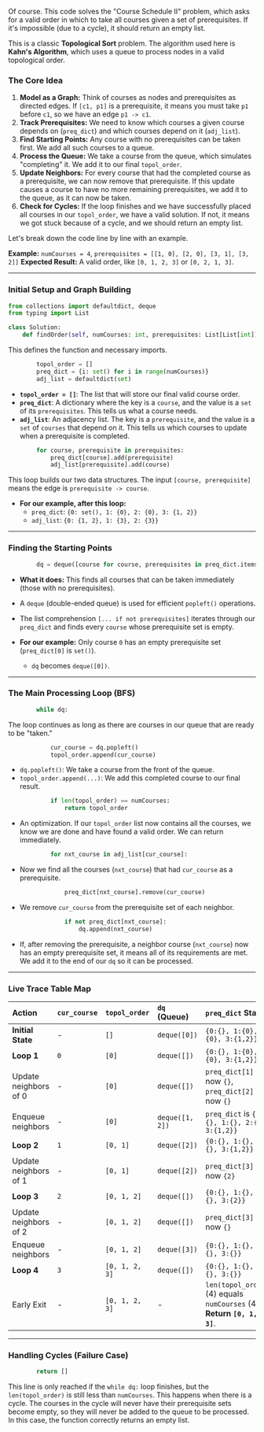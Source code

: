 Of course. This code solves the "Course Schedule II" problem, which asks for a valid order in which to take all courses given a set of prerequisites. If it's impossible (due to a cycle), it should return an empty list.

This is a classic **Topological Sort** problem. The algorithm used here is **Kahn's Algorithm**, which uses a queue to process nodes in a valid topological order.

### The Core Idea

1.  **Model as a Graph:** Think of courses as nodes and prerequisites as directed edges. If `[c1, p1]` is a prerequisite, it means you must take `p1` before `c1`, so we have an edge `p1 -> c1`.
2.  **Track Prerequisites:** We need to know which courses a given course depends on (`preq_dict`) and which courses depend on it (`adj_list`).
3.  **Find Starting Points:** Any course with no prerequisites can be taken first. We add all such courses to a queue.
4.  **Process the Queue:** We take a course from the queue, which simulates "completing" it. We add it to our final `topol_order`.
5.  **Update Neighbors:** For every course that had the completed course as a prerequisite, we can now remove that prerequisite. If this update causes a course to have no more remaining prerequisites, we add it to the queue, as it can now be taken.
6.  **Check for Cycles:** If the loop finishes and we have successfully placed all courses in our `topol_order`, we have a valid solution. If not, it means we got stuck because of a cycle, and we should return an empty list.

Let's break down the code line by line with an example.

**Example:** `numCourses = 4`, `prerequisites = [[1, 0], [2, 0], [3, 1], [3, 2]]`
**Expected Result:** A valid order, like `[0, 1, 2, 3]` or `[0, 2, 1, 3]`.

-----

### **Initial Setup and Graph Building**

```python
from collections import defaultdict, deque
from typing import List

class Solution:
    def findOrder(self, numCourses: int, prerequisites: List[List[int]]) -> List[int]:
```

This defines the function and necessary imports.

```python
        topol_order = []
        preq_dict = {i: set() for i in range(numCourses)}
        adj_list = defaultdict(set)
```

  * **`topol_order = []`**: The list that will store our final valid course order.
  * **`preq_dict`**: A dictionary where the key is a `course`, and the value is a `set` of its `prerequisites`. This tells us what a course needs.
  * **`adj_list`**: An adjacency list. The key is a `prerequisite`, and the value is a `set` of `courses` that depend on it. This tells us which courses to update when a prerequisite is completed.

<!-- end list -->

```python
        for course, prerequisite in prerequisites:
            preq_dict[course].add(prerequisite)
            adj_list[prerequisite].add(course)
```

This loop builds our two data structures. The input `[course, prerequisite]` means the edge is `prerequisite -> course`.

  * **For our example, after this loop:**
      * `preq_dict`: `{0: set(), 1: {0}, 2: {0}, 3: {1, 2}}`
      * `adj_list`: `{0: {1, 2}, 1: {3}, 2: {3}}`

-----

### **Finding the Starting Points**

```python
        dq = deque([course for course, prerequisites in preq_dict.items() if not prerequisites])
```

  * **What it does:** This finds all courses that can be taken immediately (those with no prerequisites).

  * A `deque` (double-ended queue) is used for efficient `popleft()` operations.

  * The list comprehension `[... if not prerequisites]` iterates through our `preq_dict` and finds every `course` whose prerequisite set is empty.

  * **For our example:** Only course `0` has an empty prerequisite set (`preq_dict[0]` is `set()`).

      * `dq` becomes `deque([0])`.

-----

### **The Main Processing Loop (BFS)**

```python
        while dq:
```

The loop continues as long as there are courses in our queue that are ready to be "taken."

```python
            cur_course = dq.popleft()
            topol_order.append(cur_course)
```

  * `dq.popleft()`: We take a course from the front of the queue.
  * `topol_order.append(...)`: We add this completed course to our final result.

<!-- end list -->

```python
            if len(topol_order) == numCourses:
                return topol_order
```

  * An optimization. If our `topol_order` list now contains all the courses, we know we are done and have found a valid order. We can return immediately.

<!-- end list -->

```python
            for nxt_course in adj_list[cur_course]:
```

  * Now we find all the courses (`nxt_course`) that had `cur_course` as a prerequisite.

<!-- end list -->

```python
                preq_dict[nxt_course].remove(cur_course)
```

  * We remove `cur_course` from the prerequisite set of each neighbor.

<!-- end list -->

```python
                if not preq_dict[nxt_course]:
                    dq.append(nxt_course)
```

  * If, after removing the prerequisite, a neighbor course (`nxt_course`) now has an empty prerequisite set, it means all of its requirements are met. We add it to the end of our `dq` so it can be processed.

-----

### **Live Trace Table Map**

| Action | `cur_course` | `topol_order` | `dq` (Queue) | `preq_dict` State |
|:---|:---|:---|:---|:---|
| **Initial State** | - | `[]` | `deque([0])` | `{0:{}, 1:{0}, 2:{0}, 3:{1,2}}` |
| **Loop 1** | `0` | `[0]` | `deque([])` | `{0:{}, 1:{0}, 2:{0}, 3:{1,2}}` |
| Update neighbors of 0 | - | `[0]` | `deque([])` | `preq_dict[1]` is now `{}`, `preq_dict[2]` is now `{}` |
| Enqueue neighbors | - | `[0]` | `deque([1, 2])`| `preq_dict` is `{0:{}, 1:{}, 2:{}, 3:{1,2}}` |
| **Loop 2** | `1` | `[0, 1]` | `deque([2])` | `{0:{}, 1:{}, 2:{}, 3:{1,2}}` |
| Update neighbors of 1 | - | `[0, 1]` | `deque([2])` | `preq_dict[3]` is now `{2}` |
| **Loop 3** | `2` | `[0, 1, 2]` | `deque([])` | `{0:{}, 1:{}, 2:{}, 3:{2}}` |
| Update neighbors of 2 | - | `[0, 1, 2]` | `deque([])` | `preq_dict[3]` is now `{}` |
| Enqueue neighbors | - | `[0, 1, 2]` | `deque([3])` | `{0:{}, 1:{}, 2:{}, 3:{}}` |
| **Loop 4** | `3` | `[0, 1, 2, 3]` | `deque([])`| `{0:{}, 1:{}, 2:{}, 3:{}}` |
| Early Exit | - | `[0, 1, 2, 3]` | - | `len(topol_order)` (4) equals `numCourses` (4). **Return `[0, 1, 2, 3]`**. |

-----

### **Handling Cycles (Failure Case)**

```python
        return []
```

This line is only reached if the `while dq:` loop finishes, but the `len(topol_order)` is still less than `numCourses`. This happens when there is a cycle. The courses in the cycle will never have their prerequisite sets become empty, so they will never be added to the queue to be processed. In this case, the function correctly returns an empty list.